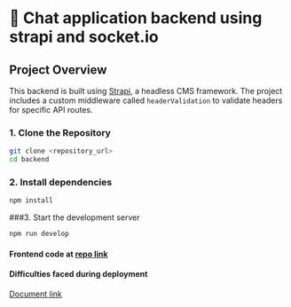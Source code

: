 # 🚀 Chat application backend using strapi and socket.io

## Project Overview
This backend is built using [Strapi](https://strapi.io/), a headless CMS framework. The project includes a custom middleware called `headerValidation` to validate headers for specific API routes.

### 1. Clone the Repository
```bash
git clone <repository_url>
cd backend
```

### 2. Install dependencies
```bash
npm install
```

###3. Start the development server
```bash
npm run develop
```

#### Frontend code at [repo link](https://github.com/lahariSane/chat-frontend)

#### Difficulties faced during deployment
[Document link](https://docs.google.com/document/d/1z39qT6G0VOypFQnmS4vZ_dnU4KgxVOO9U5q49CJxsvc/edit?usp=sharing)

